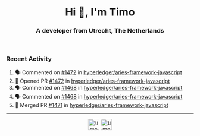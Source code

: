 <h1 align="center">Hi 👋, I'm Timo</h1>
<h3 align="center">A developer from Utrecht, The Netherlands</h3>
<br/>
<!-- https://github.com/rahuldkjain/github-profile-readme-generator --!>

<!--  <p align="left"><img src="https://github-readme-stats.vercel.app/api?username=timoglastra&show_icons=true&count_private=true&" alt="timoglastra" /></p> --!>

<!--
Github language stats
<p align="left"><img src="https://github-readme-stats.vercel.app/api/top-langs/?username=timoglastra&layout=compact" alt="timoglastra" /><p>
-->

<!-- Codestats language stats -->
<!-- <p align="left"><img src="https://codestats-readme.vercel.app/api/top-langs/?username=timoglastra&layout=compact&language_count=12" alt="timoglastra" /><p>    --!>
  
<h3>Recent Activity</h3>

<!--START_SECTION:activity-->
1. 🗣 Commented on [#1472](https://github.com/hyperledger/aries-framework-javascript/issues/1472) in [hyperledger/aries-framework-javascript](https://github.com/hyperledger/aries-framework-javascript)
2. 💪 Opened PR [#1472](https://github.com/hyperledger/aries-framework-javascript/pull/1472) in [hyperledger/aries-framework-javascript](https://github.com/hyperledger/aries-framework-javascript)
3. 🗣 Commented on [#1468](https://github.com/hyperledger/aries-framework-javascript/issues/1468) in [hyperledger/aries-framework-javascript](https://github.com/hyperledger/aries-framework-javascript)
4. 🗣 Commented on [#1468](https://github.com/hyperledger/aries-framework-javascript/issues/1468) in [hyperledger/aries-framework-javascript](https://github.com/hyperledger/aries-framework-javascript)
5. 🎉 Merged PR [#1471](https://github.com/hyperledger/aries-framework-javascript/pull/1471) in [hyperledger/aries-framework-javascript](https://github.com/hyperledger/aries-framework-javascript)
<!--END_SECTION:activity-->

---

<p align="center">
<a href="https://twitter.com/timoglastra" target="blank"><img align="center" src="https://cdn.jsdelivr.net/npm/simple-icons@3.0.1/icons/twitter.svg" alt="timoglastra" height="30" width="30" /></a>
<a href="https://linkedin.com/in/timoglastra" target="blank"><img align="center" src="https://cdn.jsdelivr.net/npm/simple-icons@3.0.1/icons/linkedin.svg" alt="timoglastra" height="30" width="30" /></a>
</p>



